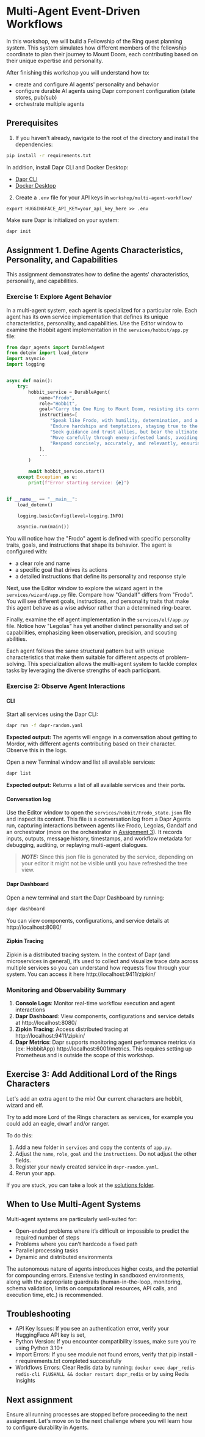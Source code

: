 # Multi-Agent Event-Driven Workflows

In this workshop, we will build a Fellowship of the Ring quest planning system. This system simulates how different members of the fellowship coordinate to plan their journey to Mount Doom, each contributing based on their unique expertise and personality.

After finishing this workshop you will understand how to:

* create and configure AI agents' personality and behavior
* configure durable AI agents using Dapr component configuration (state stores, pub/sub)
* orchestrate multiple agents

## Prerequisites

1. If you haven't already, navigate to the root of the directory and install the dependencies:

<!-- STEP
name: Install Python dependencies
-->

```bash
pip install -r requirements.txt
```

In addition, install Dapr CLI and Docker Desktop:

* [Dapr CLI](https://docs.dapr.io/getting-started/install-dapr-cli/)
* [Docker Desktop](https://docs.docker.com/desktop/)

<!-- END_STEP -->

2. Create a `.env` file for your API keys in `workshop/multi-agent-workflow/`

```env
export HUGGINGFACE_API_KEY=your_api_key_here >> .env
```

Make sure Dapr is initialized on your system:

```bash
dapr init
```

## Assignment 1. Define Agents Characteristics, Personality, and Capabilities

This assignment demonstrates how to define the agents' characteristics, personality, and capabilities.

### Exercise 1: Explore Agent Behavior

In a multi-agent system, each agent is specialized for a particular role. Each agent has its own service implementation that defines its unique characteristics, personality, and capabilities. Use the Editor window to examine the Hobbit agent implementation in the `services/hobbit/app.py` file:

```python
from dapr_agents import DurableAgent
from dotenv import load_dotenv
import asyncio
import logging


async def main():
    try:
        hobbit_service = DurableAgent(
            name="Frodo",
            role="Hobbit",
            goal="Carry the One Ring to Mount Doom, resisting its corruptive power while navigating danger and uncertainty.",
            instructions=[
                "Speak like Frodo, with humility, determination, and a growing sense of resolve.",
                "Endure hardships and temptations, staying true to the mission even when faced with doubt.",
                "Seek guidance and trust allies, but bear the ultimate burden alone when necessary.",
                "Move carefully through enemy-infested lands, avoiding unnecessary risks.",
                "Respond concisely, accurately, and relevantly, ensuring clarity and strict alignment with the task.",
            ],
            ...
        )

        await hobbit_service.start()
    except Exception as e:
        print(f"Error starting service: {e}")


if __name__ == "__main__":
    load_dotenv()

    logging.basicConfig(level=logging.INFO)

    asyncio.run(main())
```

You will notice how the "Frodo" agent is defined with specific personality traits, goals, and instructions that shape its behavior. The agent is configured with:

* a clear role and name
* a specific goal that drives its actions
* a detailed instructions that define its personality and response style

Next, use the Editor window to explore the wizard agent in the `services/wizard/app.py` file. Compare how "Gandalf" differs from "Frodo". You will see different goals, instructions, and personality traits that make this agent behave as a wise advisor rather than a determined ring-bearer.

Finally, examine the elf agent implementation in the `services/elf/app.py` file. Notice how "Legolas" has yet another distinct personality and set of capabilities, emphasizing keen observation, precision, and scouting abilities.

Each agent follows the same structural pattern but with unique characteristics that make them suitable for different aspects of problem-solving. This specialization allows the multi-agent system to tackle complex tasks by leveraging the diverse strengths of each participant.

### Exercise 2: Observe Agent Interactions

#### CLI

Start all services using the Dapr CLI:

<!-- STEP
name: Run text completion example
match_order: none
expected_stdout_lines:
  - "Workflow started successfully!"
  - "user:"
  - "How to get to Mordor? We all need to help!"
  - "assistant:"
  - "user:"
  - "assistant:"
  - "workflow completed with status 'ORCHESTRATION_STATUS_COMPLETED' workflowName 'RandomWorkflow'"
timeout_seconds: 120
output_match_mode: substring
background: false
sleep: 5
-->
```bash
dapr run -f dapr-random.yaml 
```
<!-- END_STEP -->

**Expected output:** The agents will engage in a conversation about getting to Mordor, with different agents contributing based on their character. Observe this in the logs.

Open a new Terminal window and list all available services:

```bash
dapr list
```

**Expected output:** Returns a list of all available services and their ports.

#### Conversation log

Use the Editor window to open the `services/hobbit/Frodo_state.json` file and inspect its content. This file is a conversation log from a Dapr Agents run, capturing interactions between agents like Frodo, Legolas, Gandalf and an orchestrator (more on the orchestrator in [Assignment 3](assignment_03.md)). It records inputs, outputs, message history, timestamps, and workflow metadata for debugging, auditing, or replaying multi-agent dialogues.

> **_NOTE:_** Since this json file is generated by the service, depending on your editor it might not be visible until you have refreshed the tree view.

#### Dapr Dashboard

Open a new terminal and start the Dapr Dashboard by running:

```bash
dapr dashboard
```

You can view components, configurations, and service details at http://localhost:8080/

#### Zipkin Tracing

Zipkin is a distributed tracing system. In the context of Dapr (and microservices in general), it’s used to collect and visualize trace data across multiple services so you can understand how requests flow through your system. You can access it here http://localhost:9411/zipkin/

### Monitoring and Observability Summary
1. **Console Logs**: Monitor real-time workflow execution and agent interactions
2. **Dapr Dashboard**: View components, configurations and service details at http://localhost:8080/
3. **Zipkin Tracing**: Access distributed tracing at http://localhost:9411/zipkin/
4. **Dapr Metrics**: Dapr supports monitoring agent performance metrics via (ex: HobbitApp) http://localhost:6001/metrics. This requires setting up Prometheus and is outside the scope of this workshop.

## Exercise 3: Add Additional Lord of the Rings Characters

Let's add an extra agent to the mix! Our current characters are hobbit, wizard and elf.

Try to add more Lord of the Rings characters as services, for example you could add an eagle, dwarf and/or ranger.

To do this:

1. Add a new folder in `services` and copy the contents of `app.py`.
2. Adjust the `name`, `role`, `goal` and the `instructions`. Do not adjust the other fields.
3. Register your newly created service in `dapr-random.yaml`.
4. Rerun your app.

If you are stuck, you can take a look at the [solutions folder](../../solutions/).

## When to Use Multi-Agent Systems

Multi-agent systems are particularly well-suited for:

* Open-ended problems where it’s difficult or impossible to predict the required number of steps
* Problems where you can’t hardcode a fixed path
* Parallel processing tasks
* Dynamic and distributed environments

The autonomous nature of agents introduces higher costs, and the potential for compounding errors. Extensive testing in sandboxed environments, along with the appropriate guardrails (human-in-the-loop, monitoring, schema validation, limits on computational resources, API calls, and execution time, etc.) is recommended.

## Troubleshooting

* API Key Issues: If you see an authentication error, verify your HuggingFace API key is set,
* Python Version: If you encounter compatibility issues, make sure you're using Python 3.10+
* Import Errors: If you see module not found errors, verify that pip install -r requirements.txt completed successfully
* Workflows Errors: Clear Redis data by running: `docker exec dapr_redis redis-cli FLUSHALL && docker restart dapr_redis` or by using Redis Insights

## Next assignment

Ensure all running processes are stopped before proceeding to the next assignment. Let's move on to the next challenge where you will learn how to configure durability in Agents.
